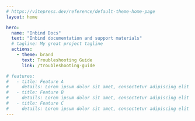 ```yaml
---
# https://vitepress.dev/reference/default-theme-home-page
layout: home

hero:
  name: "Inbind Docs"
  text: "Inbind documentation and support materials"
  # tagline: My great project tagline
  actions:
    - theme: brand
      text: Troubleshooting Guide
      link: /troubleshooting-guide

# features:
#   - title: Feature A
#     details: Lorem ipsum dolor sit amet, consectetur adipiscing elit
#   - title: Feature B
#     details: Lorem ipsum dolor sit amet, consectetur adipiscing elit
#   - title: Feature C
#     details: Lorem ipsum dolor sit amet, consectetur adipiscing elit
---
```


